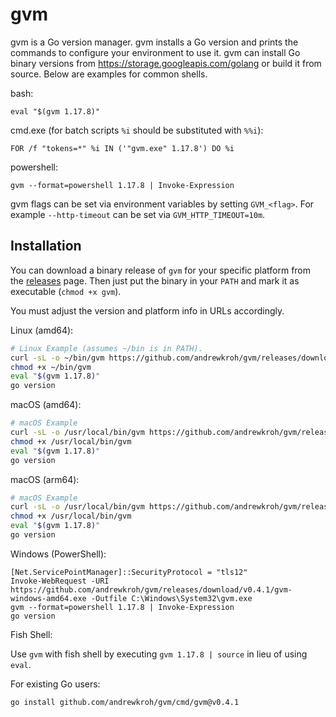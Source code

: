 gvm
===

gvm is a Go version manager. gvm installs a Go version and prints the commands
to configure your environment to use it. gvm can install Go binary versions from
https://storage.googleapis.com/golang or build it from source. Below are
examples for common shells.

bash:

`eval "$(gvm 1.17.8)"`

cmd.exe (for batch scripts `%i` should be substituted with `%%i`):

`FOR /f "tokens=*" %i IN ('"gvm.exe" 1.17.8') DO %i`

powershell:

`gvm --format=powershell 1.17.8 | Invoke-Expression`

gvm flags can be set via environment variables by setting `GVM_<flag>`. For
example `--http-timeout` can be set via `GVM_HTTP_TIMEOUT=10m`.

Installation
------------

You can download a binary release of `gvm` for your specific platform from the
[releases](https://github.com/andrewkroh/gvm/releases) page. Then just put the
binary in your `PATH` and mark it as executable (`chmod +x gvm`).

You must adjust the version and platform info in URLs accordingly.

Linux (amd64):

``` bash
# Linux Example (assumes ~/bin is in PATH).
curl -sL -o ~/bin/gvm https://github.com/andrewkroh/gvm/releases/download/v0.4.1/gvm-linux-amd64
chmod +x ~/bin/gvm
eval "$(gvm 1.17.8)"
go version
```

macOS (amd64):

``` bash
# macOS Example
curl -sL -o /usr/local/bin/gvm https://github.com/andrewkroh/gvm/releases/download/v0.4.1/gvm-darwin-amd64
chmod +x /usr/local/bin/gvm
eval "$(gvm 1.17.8)"
go version
```

macOS (arm64):

``` bash
# macOS Example
curl -sL -o /usr/local/bin/gvm https://github.com/andrewkroh/gvm/releases/download/v0.4.1/gvm-darwin-arm64
chmod +x /usr/local/bin/gvm
eval "$(gvm 1.17.8)"
go version
```

Windows (PowerShell):

```
[Net.ServicePointManager]::SecurityProtocol = "tls12"
Invoke-WebRequest -URI https://github.com/andrewkroh/gvm/releases/download/v0.4.1/gvm-windows-amd64.exe -Outfile C:\Windows\System32\gvm.exe
gvm --format=powershell 1.17.8 | Invoke-Expression
go version
```

Fish Shell:

Use `gvm` with fish shell by executing `gvm 1.17.8 | source` in lieu of using `eval`.

For existing Go users:

`go install github.com/andrewkroh/gvm/cmd/gvm@v0.4.1`

